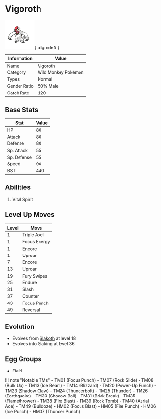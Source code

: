 # Vigoroth

![Vigoroth](../images/pokemon/288.png){ align=left }

| Information | Value |
|------------|--------|
| Name | Vigoroth |
| Category | Wild Monkey Pokémon |
| Types | Normal |
| Gender Ratio | 50% Male |
| Catch Rate | 120 |

## Base Stats

| Stat | Value |
|------|-------|
| HP | 80 |
| Attack | 80 |
| Defense | 80 |
| Sp. Attack | 55 |
| Sp. Defense | 55 |
| Speed | 90 |
| BST | 440 |

## Abilities
1. Vital Spirit

## Level Up Moves
| Level | Move |
|-------|------|
| 1 | Triple Axel |
| 1 | Focus Energy |
| 1 | Encore |
| 1 | Uproar |
| 7 | Encore |
| 13 | Uproar |
| 19 | Fury Swipes |
| 25 | Endure |
| 31 | Slash |
| 37 | Counter |
| 43 | Focus Punch |
| 49 | Reversal |

## Evolution
- Evolves from [Slakoth](287-slakoth.md) at level 18
- Evolves into Slaking at level 36

## Egg Groups
- Field

!!! note "Notable TMs"
    - TM01 (Focus Punch)
    - TM07 (Rock Slide)
    - TM08 (Bulk Up)
    - TM13 (Ice Beam)
    - TM14 (Blizzard)
    - TM20 (Power-Up Punch)
    - TM23 (Shadow Claw)
    - TM24 (Thunderbolt)
    - TM25 (Thunder)
    - TM26 (Earthquake)
    - TM30 (Shadow Ball)
    - TM31 (Brick Break)
    - TM35 (Flamethrower)
    - TM38 (Fire Blast)
    - TM39 (Rock Tomb)
    - TM40 (Aerial Ace)
    - TM49 (Bulldoze)
    - HM02 (Focus Blast)
    - HM05 (Fire Punch)
    - HM06 (Ice Punch)
    - HM07 (Thunder Punch)

